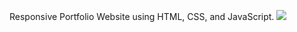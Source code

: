 
  Responsive Portfolio Website using HTML, CSS, and JavaScript.
  <img src="(https://github.com/user-attachments/assets/d5f031a8-0fbb-4b0b-8544-158f0e4ed5e4)">

